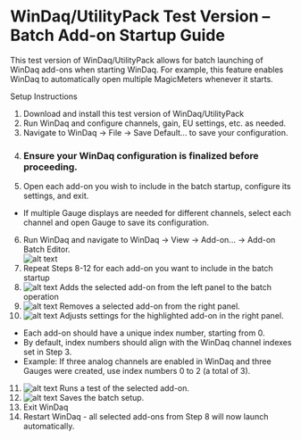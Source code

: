 # WinDaq/UtilityPack Test Version – Batch Add-on Startup Guide

This test version of WinDaq/UtilityPack allows for batch launching of WinDaq add-ons when starting WinDaq. For example, this feature enables WinDaq to automatically open multiple MagicMeters whenever it starts.

Setup Instructions 
1. Download and install this test version of WinDaq/UtilityPack
2. Run WinDaq and configure channels, gain, EU settings, etc. as needed.
3. Navigate to WinDaq → File → Save Default... to save your configuration.
4. ### Ensure your WinDaq configuration is finalized before proceeding.
5. Open each add-on you wish to include in the batch startup, configure its settings, and exit.
  - If multiple Gauge displays are needed for different channels, select each channel and open Gauge to save its configuration.
6. Run WinDaq and navigate to WinDaq → View → Add-on... → Add-on Batch Editor.<br/> 
![alt text](https://www.dataq.com/resources/images/addonbatch.png)
7. Repeat Steps 8-12 for each add-on you want to include in the batch startup
8. ![alt text](https://www.dataq.com/resources/images/add.BMP) Adds the selected add-on from the left panel to the batch operation
9. ![alt text](https://www.dataq.com/resources/images/minus.BMP) Removes a selected add-on from the right panel.
10. ![alt text](https://www.dataq.com/resources/images/config.bmp) Adjusts settings for the highlighted add-on in the right panel. 
  * Each add-on should have a unique index number, starting from 0.
  * By default, index numbers should align with the WinDaq channel indexes set in Step 3.
  * Example: If three analog channels are enabled in WinDaq and three Gauges were created, use index numbers 0 to 2 (a total of 3).
11. ![alt text](https://www.dataq.com/resources/images/testdrive.bmp) Runs a test of the selected add-on.
12. ![alt text](https://www.dataq.com/resources/images/accept.bmp) Saves the batch setup.
13. Exit WinDaq
14. Restart WinDaq - all selected add-ons from Step 8 will now launch automatically.

